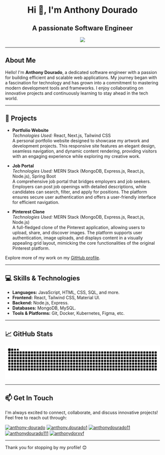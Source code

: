 <h1 align="center" >Hi 👋, I'm Anthony Dourado</h1>
<h2 align="center">A passionate Software Engineer</h2>

<p align="center">
  <a href="https://skillicons.dev">
    <img src="https://skillicons.dev/icons?i=html,css,js,react,nodejs,express,mongodb,mysql,git,kubernetes,docker,figma,tailwind,materialui" />
  </a>
</p>

---

## About Me

Hello! I'm **Anthony Dourado**, a dedicated software engineer with a passion for building efficient and scalable web applications. My journey began with a fascination for technology and has grown into a commitment to mastering modern development tools and frameworks. I enjoy collaborating on innovative projects and continuously learning to stay ahead in the tech world.

---

## 🚀 Projects

- **Portfolio Website**  
  *Technologies Used:* React, Next.js, Tailwind CSS  
  A personal portfolio website designed to showcase my artwork and development projects. This responsive site features an elegant design, seamless navigation, and dynamic content rendering, providing visitors with an engaging experience while exploring my creative work.

- **Job Portal**  
  *Technologies Used:* MERN Stack (MongoDB, Express.js, React.js, Node.js), Spring Boot  
  A comprehensive job portal that bridges employers and job seekers. Employers can post job openings with detailed descriptions, while candidates can search, filter, and apply for positions. The platform ensures secure user authentication and offers a user-friendly interface for efficient navigation.

- **Pinterest Clone**  
  *Technologies Used:* MERN Stack (MongoDB, Express.js, React.js, Node.js)  
  A full-fledged clone of the Pinterest application, allowing users to upload, share, and discover images. The platform supports user authentication, image uploads, and displays content in a visually appealing grid layout, mimicking the core functionalities of the original Pinterest platform.

Explore more of my work on my [GitHub profile](https://github.com/Code-With-Anthony).

---

## 💻 Skills & Technologies

- **Languages:** JavaScript, HTML, CSS, SQL, and more.
- **Frontend:** React, Tailwind CSS, Material UI.
- **Backend:** Node.js, Express.
- **Databases:** MongoDB, MySQL.
- **Tools & Platforms:** Git, Docker, Kubernetes, Figma, etc.

---

## 📈 GitHub Stats

<p align="center">
  <img src="https://github.com/code-with-anthony/code-with-anthony/blob/output/snake.svg" alt="Snake animation" />
</p>

---

## 📫 Get In Touch

I'm always excited to connect, collaborate, and discuss innovative projects!  
Feel free to reach out through:

<p align="left">
<a href="https://linkedin.com/in/anthony-dourado" target="blank"><img align="center" src="https://raw.githubusercontent.com/rahuldkjain/github-profile-readme-generator/master/src/images/icons/Social/linked-in-alt.svg" alt="anthony-dourado" height="30" width="40" /></a>
<a href="https://instagram.com/anthony.dourado1" target="blank"><img align="center" src="https://raw.githubusercontent.com/rahuldkjain/github-profile-readme-generator/master/src/images/icons/Social/instagram.svg" alt="anthony.dourado1" height="30" width="40" /></a>
<a href="https://www.hackerrank.com/anthonydourado11" target="blank"><img align="center" src="https://raw.githubusercontent.com/rahuldkjain/github-profile-readme-generator/master/src/images/icons/Social/hackerrank.svg" alt="anthonydourado11" height="30" width="40" /></a>
<a href="https://www.leetcode.com/anthonydourado111" target="blank"><img align="center" src="https://raw.githubusercontent.com/rahuldkjain/github-profile-readme-generator/master/src/images/icons/Social/leet-code.svg" alt="anthonydourado111" height="30" width="40" /></a>
<a href="https://auth.geeksforgeeks.org/user/anthonydorxyf" target="blank"><img align="center" src="https://raw.githubusercontent.com/rahuldkjain/github-profile-readme-generator/master/src/images/icons/Social/geeks-for-geeks.svg" alt="anthonydorxyf" height="30" width="40" /></a>
</p>


---

Thank you for stopping by my profile! 😊
